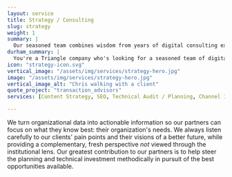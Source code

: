 ```yaml
---
layout: service
title: Strategy / Consulting
slug: strategy
weight: 1
summary: |
  Our seasoned team combines wisdom from years of digital consulting experience with an exuberance to leave no stone unturned in exploring the best solutions for our partners.
durham_summary: |
  You're a Triangle company who's looking for a seasoned team of digital consultants to help start your next project. You've come to the right place. Our process starts with sound strategic guidance.
icon: "strategy-icon.svg"
vertical_image: "/assets/img/services/strategy-hero.jpg"
image: "/assets/img/services/strategy-hero.jpg"
vertical_image_alt: "Chris walking with a client"
quote_project: "transaction_advisors"
services: [Content Strategy, SEO, Technical Audit / Planning, Channel Identification, Competitive Analysis, Analytics Insights, Information Architecture, User Journey Mapping, Brand Assessment, Digital Marketing, Campaign Planning  ]

---
```


We turn organizational data into actionable information so our partners can focus on what they know best: their organization's needs. We always listen carefully to our clients' pain points and their visions of a better future, while providing a complementary, fresh perspective _not_ viewed through the institutional lens. Our greatest contribution to our partners is to help steer the planning and technical investment methodically in pursuit of the best opportunities available.
